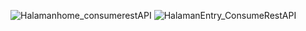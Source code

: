 ![Halamanhome_consumerestAPI](https://github.com/ReNARRO/042_RestAPI/assets/114455078/379552ba-1139-4c7b-952a-c398f6f8bc17)
![HalamanEntry_ConsumeRestAPI](https://github.com/ReNARRO/042_RestAPI/assets/114455078/b47d4b0b-f4ab-4b5a-a7a5-d42d1d04010f)
